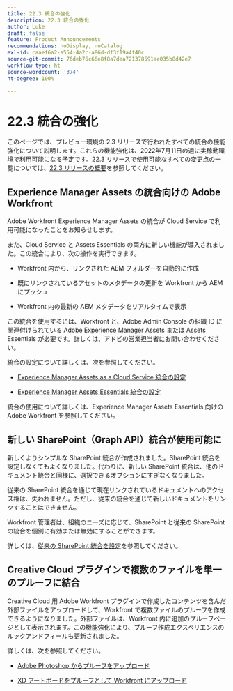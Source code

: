 ```yaml
---
title: 22.3 統合の強化
description: 22.3 統合の強化
author: Luke
draft: false
feature: Product Announcements
recommendations: noDisplay, noCatalog
exl-id: caaef6a2-a554-4a2c-a86d-df3f19a4f40c
source-git-commit: 76deb76c66e8f8a7dea721378591ae035b8d42e7
workflow-type: ht
source-wordcount: '374'
ht-degree: 100%

---
```


# 22.3 統合の強化

このページでは、プレビュー環境の 2.3 リリースで行われたすべての統合の機能強化について説明します。これらの機能強化は、2022年7月11日の週に実稼動環境で利用可能になる予定です。22.3 リリースで使用可能なすべての変更点の一覧については、[22.3 リリースの概要](/help/quicksilver/product-announcements/product-releases/22.3-release-activity/22-3-release-overview.md)を参照してください。

## Experience Manager Assets の統合向けの Adobe Workfront

Adobe Workfront Experience Manager Assets の統合が Cloud Service で利用可能になったことをお知らせします。

また、Cloud Service と Assets Essentials の両方に新しい機能が導入されました。この統合により、次の操作を実行できます。

* Workfront 内から、リンクされた AEM フォルダーを自動的に作成

* 既にリンクされているアセットのメタデータの更新を Workfront から AEM にプッシュ

* Workfront 内の最新の AEM メタデータをリアルタイムで表示


この統合を使用するには、Workfront と、Adobe Admin Console の組織 ID に関連付けられている Adobe Experience Manager Assets または Assets Essentials が必要です。詳しくは、アドビの営業担当者にお問い合わせください。

統合の設定について詳しくは、次を参照してください。

* [Experience Manager Assets as a Cloud Service 統合の設定](/help/quicksilver/administration-and-setup/configure-integrations/configure-aacs-integration.md)

* [Experience Manager Assets Essentials 統合の設定](/help/quicksilver/documents/adobe-workfront-for-experience-manager-assets-essentials/setup-asset-essentials.md)


統合の使用について詳しくは、Experience Manager Assets Essentials 向けの Adobe Workfront を参照してください。

## 新しい SharePoint（Graph API）統合が使用可能に

新しくよりシンプルな SharePoint 統合が作成されました。SharePoint 統合を設定しなくてもよくなりました。代わりに、新しい SharePoint 統合は、他のドキュメント統合と同様に、選択できるオプションにすぎなくなりました。

従来の SharePoint 統合を通じて現在リンクされているドキュメントへのアクセス権は、失われません。ただし、従来の統合を通じて新しいドキュメントをリンクすることはできません。

Workfront 管理者は、組織のニーズに応じて、SharePoint と従来の SharePoint の統合を個別に有効または無効にすることができます。

詳しくは、[従来の SharePoint 統合を設定](/help/quicksilver/administration-and-setup/configure-integrations/configure-sharepoint-integration.md)を参照してください。

## Creative Cloud プラグインで複数のファイルを単一のプルーフに結合

Creative Cloud 用 Adobe Workfront プラグインで作成したコンテンツを含んだ外部ファイルをアップロードして、Workfront で複数ファイルのプルーフを作成できるようになりました。外部ファイルは、Workfront 内に追加のプルーフページとして表示されます。この機能強化により、プルーフ作成エクスペリエンスのルックアンドフィールも更新されました。

詳しくは、次を参照してください。

* [Adobe Photoshop からプルーフをアップロード](/help/quicksilver/workfront-integrations-and-apps/adobe-workfront-for-creative-cloud/wf-cc-proofs-ps.md)

* [XD アートボードをプルーフとして Workfront にアップロード](/help/quicksilver/workfront-integrations-and-apps/adobe-workfront-for-creative-cloud/wf-adobe-xd-proofs.md)
